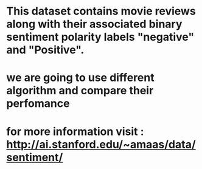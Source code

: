 # This dataset contains movie reviews along with their associated binary sentiment polarity labels "negative" and "Positive".
# we are going to use different algorithm and compare their perfomance
# for more information visit : http://ai.stanford.edu/~amaas/data/sentiment/
